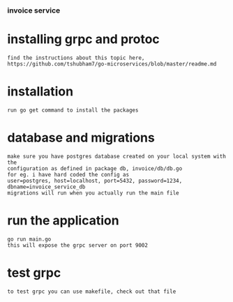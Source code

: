### invoice service


# installing grpc and protoc

    find the instructions about this topic here, https://github.com/tshubham7/go-microservices/blob/master/readme.md     



# installation

    run go get command to install the packages


# database and migrations

    make sure you have postgres database created on your local system with the
    configuration as defined in package db, invoice/db/db.go
    for eg. i have hard coded the config as
    user=postgres, host=localhost, port=5432, password=1234, dbname=invoice_service_db
    migrations will run when you actually run the main file



# run the application

    go run main.go
    this will expose the grpc server on port 9002


# test grpc

    to test grpc you can use makefile, check out that file